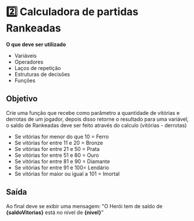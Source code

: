 # 2️⃣ Calculadora de partidas Rankeadas

**O que deve ser utilizado**

- Variáveis
- Operadores
- Laços de repetição
- Estruturas de decisões
- Funções

## Objetivo
Crie uma função que recebe como parâmetro a quantidade de vitórias e derrotas de um jogador,
depois disso retorne o resultado para uma variável, o saldo de Rankeadas deve ser feito através do calculo (vitórias - derrotas)

- Se vitórias for menor do que 10 = Ferro
- Se vitórias for entre 11 e 20 = Bronze
- Se vitórias for entre 21 e 50 = Prata
- Se vitórias for entre 51 e 80 = Ouro
- Se vitórias for entre 81 e 90 = Diamante
- Se vitórias for entre 91 e 100= Lendário
- Se vitórias for maior ou igual a 101 = Imortal

## Saída 
Ao final deve se exibir uma mensagem:
"O Herói tem de saldo de **{saldoVitorias}** está no nível de **{nivel}**"
